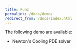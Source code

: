 ```yaml
---
title: Funz
permalink: /docs/demo/
redirect_from: /docs/index.html
---
```


The following demo are available:

* Newton's Cooling PDE solver

